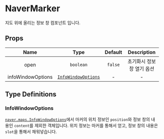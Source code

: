 # NaverMarker

지도 위에 올리는 정보 창 컴포넌트 입니다.

## Props

| Name        |      Type      |  Default | Description |
| :-----------: | :-----------: | :-----------: | :-----------: |
| open      | `boolean`                    | `false`      | 초기화시 정보창 열기 옵션 |
| infoWindowOptions      | [`InfoWindowOptions`](#infowindowoptions) | -      | - |



## Type Definitions

### InfoWindowOptions
[`naver.maps.InfoWindowOptions`](https://navermaps.github.io/maps.js.ncp/docs/naver.maps.InfoWindow.html#~InfoWindowOptions)에서
마커의 위치 정보인 `position`와 정보 창의 내용인 `content`를 제외한 객체입니다.
위치 정보는 마커를 통해서 얻고, 정보 창의 내용은 `slot`을 통해서 채워넣습니다.

